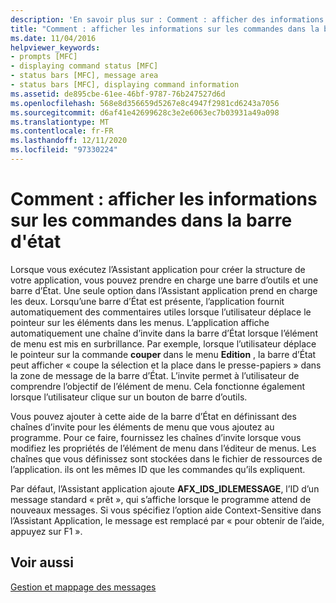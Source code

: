 ```yaml
---
description: 'En savoir plus sur : Comment : afficher des informations de commande dans la barre d’État'
title: "Comment : afficher les informations sur les commandes dans la barre d'état"
ms.date: 11/04/2016
helpviewer_keywords:
- prompts [MFC]
- displaying command status [MFC]
- status bars [MFC], message area
- status bars [MFC], displaying command information
ms.assetid: de895cbe-61ee-46bf-9787-76b247527d6d
ms.openlocfilehash: 568e8d356659d5267e8c4947f2981cd6243a7056
ms.sourcegitcommit: d6af41e42699628c3e2e6063ec7b03931a49a098
ms.translationtype: MT
ms.contentlocale: fr-FR
ms.lasthandoff: 12/11/2020
ms.locfileid: "97330224"
---
```

# <a name="how-to-display-command-information-in-the-status-bar"></a>Comment : afficher les informations sur les commandes dans la barre d'état

Lorsque vous exécutez l’Assistant application pour créer la structure de votre application, vous pouvez prendre en charge une barre d’outils et une barre d’État. Une seule option dans l’Assistant application prend en charge les deux. Lorsqu’une barre d’État est présente, l’application fournit automatiquement des commentaires utiles lorsque l’utilisateur déplace le pointeur sur les éléments dans les menus. L’application affiche automatiquement une chaîne d’invite dans la barre d’État lorsque l’élément de menu est mis en surbrillance. Par exemple, lorsque l’utilisateur déplace le pointeur sur la commande **couper** dans le menu **Edition** , la barre d’État peut afficher « coupe la sélection et la place dans le presse-papiers » dans la zone de message de la barre d’État. L’invite permet à l’utilisateur de comprendre l’objectif de l’élément de menu. Cela fonctionne également lorsque l’utilisateur clique sur un bouton de barre d’outils.

Vous pouvez ajouter à cette aide de la barre d’État en définissant des chaînes d’invite pour les éléments de menu que vous ajoutez au programme. Pour ce faire, fournissez les chaînes d’invite lorsque vous modifiez les propriétés de l’élément de menu dans l’éditeur de menus. Les chaînes que vous définissez sont stockées dans le fichier de ressources de l’application. ils ont les mêmes ID que les commandes qu’ils expliquent.

Par défaut, l’Assistant application ajoute **AFX_IDS_IDLEMESSAGE**, l’ID d’un message standard « prêt », qui s’affiche lorsque le programme attend de nouveaux messages. Si vous spécifiez l’option aide Context-Sensitive dans l’Assistant Application, le message est remplacé par « pour obtenir de l’aide, appuyez sur F1 ».

## <a name="see-also"></a>Voir aussi

[Gestion et mappage des messages](message-handling-and-mapping.md)
